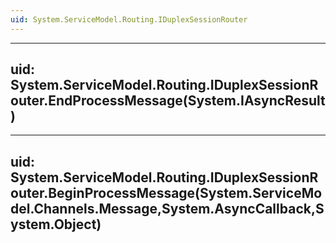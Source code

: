 ```yaml
---
uid: System.ServiceModel.Routing.IDuplexSessionRouter
---
```


---
uid: System.ServiceModel.Routing.IDuplexSessionRouter.EndProcessMessage(System.IAsyncResult)
---

---
uid: System.ServiceModel.Routing.IDuplexSessionRouter.BeginProcessMessage(System.ServiceModel.Channels.Message,System.AsyncCallback,System.Object)
---

